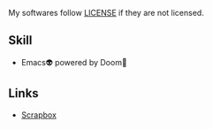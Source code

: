 My softwares follow [LICENSE](https://github.com/diohabara/diohabara/blob/master/LICENSE) if they are not licensed.

## Skill

- Emacs:alien: powered by Doom:japanese_goblin:

## Links

- [Scrapbox](https://scrapbox.io/xeqilum/)
